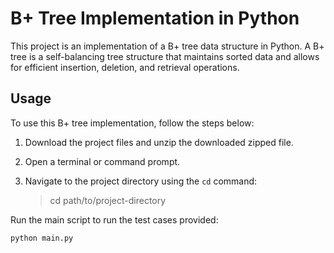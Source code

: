 # B+ Tree Implementation in Python

This project is an implementation of a B+ tree data structure in Python. A B+ tree is a self-balancing tree structure that maintains sorted data and allows for efficient insertion, deletion, and retrieval operations.

## Usage

To use this B+ tree implementation, follow the steps below:

1. Download the project files and unzip the downloaded zipped file.

2. Open a terminal or command prompt.

3. Navigate to the project directory using the `cd` command:

   > cd path/to/project-directory

Run the main script to run the test cases provided:
```sh
python main.py
